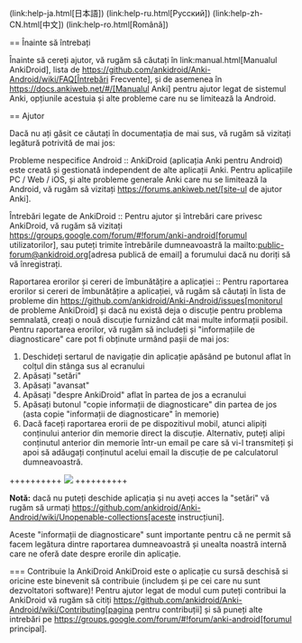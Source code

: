(link:help-ja.html[日本語]) (link:help-ru.html[Русский]) (link:help-zh-CN.html[中文]) (link:help-ro.html[Română])

== Înainte să întrebați

Înainte să cereți ajutor, vă rugăm să căutați în link:manual.html[Manualul AnkiDroid], lista de https://github.com/ankidroid/Anki-Android/wiki/FAQ[Întrebări Frecvente], și de asemenea în https://docs.ankiweb.net/#/[Manualul Anki]
pentru ajutor legat de sistemul Anki, opțiunile acestuia și alte probleme care nu se limitează la Android.

== Ajutor

Dacă nu ați găsit ce căutați în documentația de mai sus, vă rugăm să vizitați legătură potrivită de mai jos:

Probleme nespecifice Android :: AnkiDroid (aplicația Anki pentru Android) este creată și gestionată independent de alte aplicații Anki. Pentru aplicațiile PC / Web / iOS, și alte probleme generale Anki care nu se limitează la Android, vă rugăm să vizitați https://forums.ankiweb.net/[site-ul de ajutor Anki].

Întrebări legate de AnkiDroid :: Pentru ajutor și întrebări care privesc AnkiDroid, vă rugăm să vizitați https://groups.google.com/forum/#!forum/anki-android[forumul utilizatorilor], sau puteți trimite întrebările dumneavoastră
la mailto:public-forum@ankidroid.org[adresa publică de email] a forumului dacă nu doriți să vă înregistrați.

Raportarea erorilor și cereri de îmbunătățire a aplicației :: Pentru raportarea erorilor si cereri de îmbunătățire a aplicației, vă rugăm să căutați în lista de probleme din https://github.com/ankidroid/Anki-Android/issues[monitorul de probleme AnkiDroid] și dacă nu există deja o discuție pentru problema semnalată, creați o nouă discuție furnizând cât mai multe informații posibil.
Pentru raportarea erorilor, vă rugăm să includeți și "informațiile de diagnosticare" care pot fi obținute urmând pașii de mai jos:

1. Deschideți sertarul de navigație din aplicație apăsând pe butonul aflat în colțul din stânga sus al ecranului
2. Apăsați "setări"
3. Apăsați "avansat"
4. Apăsați "despre AnkiDroid" aflat în partea de jos a ecranului
5. Apăsați butonul "copie informații de diagnosticare" din partea de jos (asta copie "informații de diagnosticare" în memorie)
6. Dacă faceți raportarea erorii de pe dispozitivul mobil, atunci alipiți conținului anterior din memorie direct la discuție. Alternativ, puteți alipi conținutul anterior din memorie într-un email pe care să vi-l transmiteți și apoi să adăugați conținutul acelui email la discuție de pe calculatorul dumneavoastră.

++++++++++
<img src="img/DebugInfo.png">
++++++++++

**Notă:** dacă nu puteți deschide aplicația și nu aveți acces la "setări" vă rugăm să urmați https://github.com/ankidroid/Anki-Android/wiki/Unopenable-collections[aceste instrucțiuni].

Aceste "informații de diagnosticare" sunt importante pentru că ne permit să facem legătura dintre raportarea dumneavoastră și unealta noastră internă care ne oferă date despre erorile din aplicație.

=== Contribuie la AnkiDroid 
AnkiDroid este o aplicație cu sursă deschisă si oricine este binevenit să contribuie (includem și pe cei care nu sunt dezvoltatori software)! Pentru ajutor legat de modul cum puteți contribui la AnkiDroid vă rugăm să citiți https://github.com/ankidroid/Anki-Android/wiki/Contributing[pagina pentru contribuții] și să puneți alte intrebări pe https://groups.google.com/forum/#!forum/anki-android[forumul principal].

